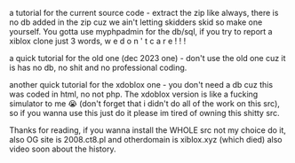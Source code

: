 a tutorial for the current source code - extract the zip like always, there is no db added in the zip cuz we ain't letting skidders skid so make one yourself. You gotta use myphpadmin for the db/sql, if you try to report a xiblox clone just 3 words, w e   d o n ' t   c a r e ! ! !

a quick tutorial for the old one (dec 2023 one)  - don't use the old one cuz it is has no db, no shit and no professional coding.

another quick tutorial for the xdoblox one - you don't need a db cuz this was coded in html, no not php. The xdoblox version is like a fucking simulator to me 😭 (don't forget that i didn't do all of the work on this src), so if you wanna use this just do it please im tired of owning this shitty src.

Thanks for reading, if you wanna install the WHOLE src not my choice do it, also OG site is 2008.ct8.pl and otherdomain is xiblox.xyz (which died) also video soon about the history.
